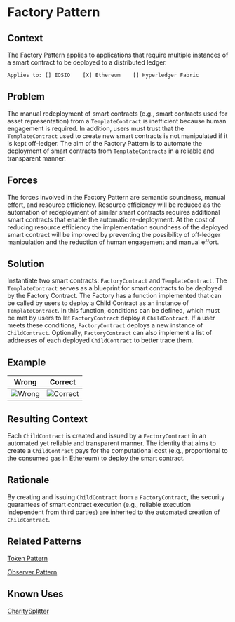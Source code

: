 # Factory Pattern
## Context
The Factory Pattern applies to applications that require multiple instances of a smart contract to be deployed to a distributed ledger.

``Applies to: [] EOSIO    [X] Ethereum    [] Hyperledger Fabric``

## Problem
The manual redeployment of smart contracts (e.g., smart contracts used for asset representation) from a `TemplateContract` is inefficient because human engagement is required. In addition, users must trust that the `TemplateContract` used to create new smart contracts is not manipulated if it is kept off-ledger. The aim of the Factory Pattern is to automate the deployment of smart contracts from `TemplateContracts` in a reliable and transparent manner.

## Forces
The forces involved in the Factory Pattern are semantic soundness, manual effort, and resource efficiency. Resource efficiency will be reduced as the automation of redeployment of similar smart contracts requires additional smart contracts that enable the automatic re-deployment. At the cost of reducing resource efficiency the implementation soundness of the deployed smart contract will be improved by preventing the possibility of off-ledger manipulation and the reduction of human engagement and manual effort.

## Solution
Instantiate two smart contracts: `FactoryContract` and `TemplateContract`. The `TemplateContract` serves as a blueprint for smart contracts to be deployed by the Factory Contract. The Factory has a function implemented that can be called by users to deploy a Child Contract as an instance of `TemplateContract`. In this function, conditions can be defined, which must be met by users to let `FactoryContract` deploy a `ChildContract`. If a user meets these conditions, `FactoryContract` deploys a new instance of `ChildContract`. Optionally, `FactoryContract` can also implement a list of addresses of each deployed `ChildContract` to better trace them.

## Example

Wrong | Correct
------------- | -------------
![Wrong](Smart-Contract-Factory%20Pattern%20-%20Manual%20Smart%20Contract%20Creation.png)  | ![Correct](Smart-Contract-Factory%20Pattern%20-%20Automated%20Smart%20Contract%20Creation%20via%20Factory.png)

## Resulting Context
Each `ChildContract` is created and issued by a `FactoryContract` in an automated yet reliable and transparent manner. The identity that aims to create a `ChildContract` pays for the computational cost (e.g., proportional to the consumed gas in Ethereum) to deploy the smart contract.

## Rationale
By creating and issuing `ChildContract` from a `FactoryContract`, the security guarantees of smart contract execution (e.g., reliable execution independent from third parties) are inherited to the automated creation of `ChildContract`.

## Related Patterns
[Token Pattern](../../Idioms/Token%20Pattern/README.md#context)

[Observer Pattern](../../Architectural%20Patterns/Observer%20Pattern/README.md)

## Known Uses
[CharitySplitter](https://blog.ethereum.org/2020/01/29/solidity-0.6-try-catch/)
